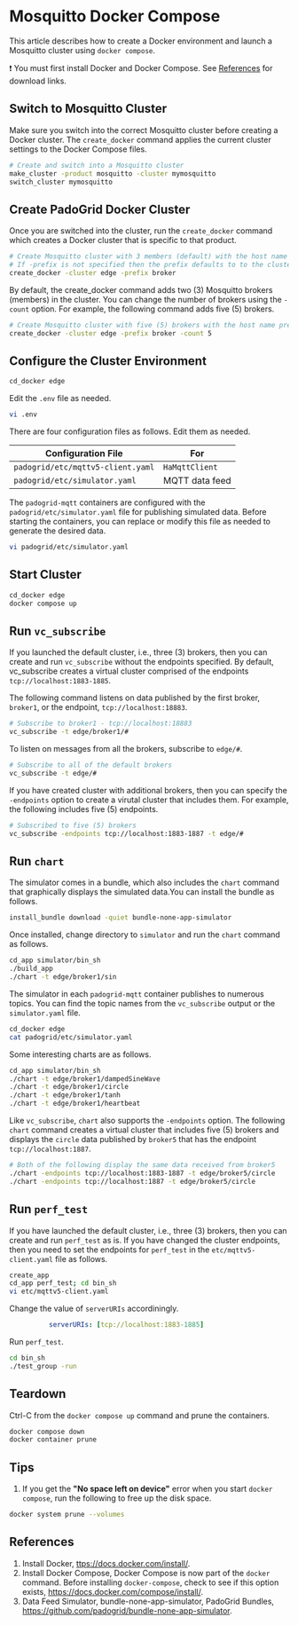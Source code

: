 # Mosquitto Docker Compose

This article describes how to create a Docker environment and launch a Mosquitto cluster using `docker compose`.

:exclamation: You must first install Docker and Docker Compose. See [References](#references) for download links.

## Switch to Mosquitto Cluster

Make sure you switch into the correct Mosquitto cluster before creating a Docker cluster. The `create_docker` command applies the current cluster settings to the Docker Compose files.

```bash
# Create and switch into a Mosquitto cluster
make_cluster -product mosquitto -cluster mymosquitto 
switch_cluster mymosquitto
```

## Create PadoGrid Docker Cluster

Once you are switched into the cluster, run the `create_docker` command which creates a Docker cluster that is specific to that product.

```bash
# Create Mosquitto cluster with 3 members (default) with the host name prefix, 'broker'.
# If -prefix is not specified then the prefix defaults to to the cluster name.
create_docker -cluster edge -prefix broker
```

By default, the create_docker command adds two (3) Mosquitto brokers (members) in the cluster. You can change the number of brokers using the `-count` option. For example, the following command adds five (5) brokers.

```bash
# Create Mosquitto cluster with five (5) brokers with the host name prefix, 'broker'. 
create_docker -cluster edge -prefix broker -count 5
```

## Configure the Cluster Environment

```bash
cd_docker edge
```

Edit the `.env` file as needed.

```bash
vi .env
```

There are four configuration files as follows. Edit them as needed.

| Configuration File                 | For            |
| ---------------------------------- | -------------- |
| `padogrid/etc/mqttv5-client.yaml`  | `HaMqttClient` |
| `padogrid/etc/simulator.yaml`      | MQTT data feed |


The `padogrid-mqtt` containers are configured with the `padogrid/etc/simulator.yaml` file for publishing simulated data. Before starting the containers, you can replace or modify this file as needed to generate the desired data.

```bash
vi padogrid/etc/simulator.yaml
```

## Start Cluster

```bash
cd_docker edge
docker compose up
```

## Run `vc_subscribe`

If you launched the default cluster, i.e., three (3) brokers, then you can create and run `vc_subscribe` without the endpoints specified. By default, vc_subscribe creates a virtual cluster comprised of the endpoints `tcp://localhost:1883-1885`. 

The following command listens on data published by the first broker, `broker1`, or the endpoint, `tcp://localhost:18883`. 

```bash
# Subscribe to broker1 - tcp://localhost:18883
vc_subscribe -t edge/broker1/#
```

To listen on messages from all the brokers, subscribe to `edge/#`.

```bash
# Subscribe to all of the default brokers
vc_subscribe -t edge/#
```

If you have created cluster with additional brokers, then you can specify the `-endpoints` option to create a virutal cluster that includes them. For example, the following includes five (5) endpoints.

```bash
# Subscribed to five (5) brokers
vc_subscribe -endpoints tcp://localhost:1883-1887 -t edge/#
```

## Run `chart`

The simulator comes in a bundle, which also includes the `chart` command that graphically displays the simulated data.You can install the bundle as follows.

```bash
install_bundle download -quiet bundle-none-app-simulator
```

Once installed, change directory to `simulator` and run the `chart` command as follows.

```bash
cd_app simulator/bin_sh
./build_app
./chart -t edge/broker1/sin
```

The simulator in each `padogrid-mqtt` container publishes to numerous topics. You can find the topic names from the `vc_subscribe` output or the `simulator.yaml` file.

```bash
cd_docker edge
cat padogrid/etc/simulator.yaml
```

Some interesting charts are as follows.

```bash
cd_app simulator/bin_sh
./chart -t edge/broker1/dampedSineWave
./chart -t edge/broker1/circle
./chart -t edge/broker1/tanh
./chart -t edge/broker1/heartbeat
```

Like `vc_subscribe`, `chart` also supports the `-endpoints` option. The following `chart` command creates a virtual cluster that includes five (5) brokers and displays the `circle` data published by `broker5` that has the endpoint `tcp://localhost:1887`.

```bash
# Both of the following display the same data received from broker5
./chart -endpoints tcp://localhost:1883-1887 -t edge/broker5/circle
./chart -endpoints tcp://localhost:1887 -t edge/broker5/circle
```

## Run `perf_test`

If you have launched the default cluster, i.e., three (3) brokers, then you can create and run `perf_test` as is. If you have changed the cluster endpoints, then you need to set the endpoints for `perf_test` in the `etc/mqttv5-client.yaml` file as follows.

```bash
create_app
cd_app perf_test; cd bin_sh
vi etc/mqttv5-client.yaml
```

Change the value of `serverURIs` accordiningly.

```yaml
          serverURIs: [tcp://localhost:1883-1885]
```

Run `perf_test`.

```bash
cd bin_sh
./test_group -run
```

## Teardown

Ctrl-C from the `docker compose up` command and prune the containers.

```bash
docker compose down
docker container prune
```

## Tips

1. If you get the **"No space left on device"** error when you start `docker compose`, run the following to free up the disk space.

```bash
docker system prune --volumes
````

## References
1. Install Docker, <ttps://docs.docker.com/install/>.
2. Install Docker Compose, Docker Compose is now part of the `docker` command. Before installing `docker-compose`, check to see if this option exists, <https://docs.docker.com/compose/install/>. 
3. Data Feed Simulator, bundle-none-app-simulator, PadoGrid Bundles, <https://github.com/padogrid/bundle-none-app-simulator>.
